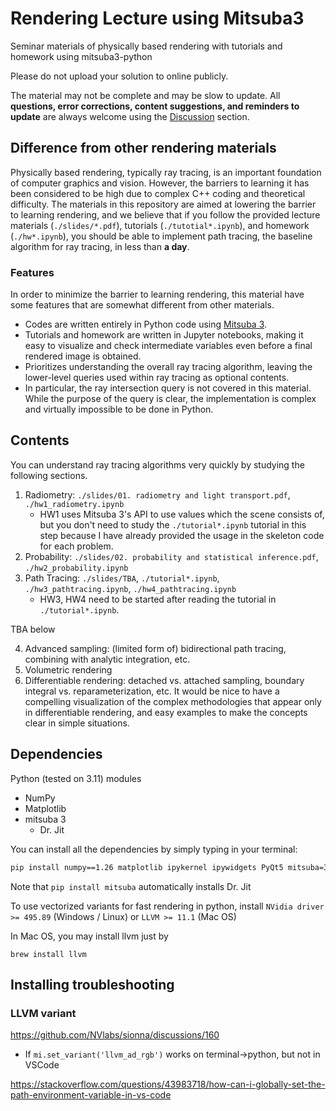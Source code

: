 # Rendering Lecture using Mitsuba3
Seminar materials of physically based rendering with tutorials and homework using mitsuba3-python

Please do not upload your solution to online publicly.



The material may not be complete and may be slow to update. All **questions, error corrections, content suggestions, and reminders to update** are always welcome using the [Discussion](https://github.com/shinyoung-yi/lecture-rendering-mitsuba/discussions) section.

## Difference from other rendering materials

Physically based rendering, typically ray tracing, is an important foundation of computer graphics and vision. However, the barriers to learning it has been considered to be high due to complex C++ coding and theoretical difficulty. The materials in this repository are aimed at lowering the barrier to learning rendering, and we believe that if you follow the provided lecture materials (`./slides/*.pdf`), tutorials (`./tutotial*.ipynb`), and homework (`./hw*.ipynb`), you should be able to implement path tracing, the baseline algorithm for ray tracing, in less than **a day**.



### Features

In order to minimize the barrier to learning rendering, this material have some features that are somewhat different from other materials.



* Codes are written entirely in Python code using [Mitsuba 3](https://www.mitsuba-renderer.org/).
* Tutorials and homework are written in Jupyter notebooks, making it easy to visualize and check intermediate variables even before a final rendered image is obtained.
* Prioritizes understanding the overall ray tracing algorithm, leaving the lower-level queries used within ray tracing as optional contents. 
* In particular, the ray intersection query is not covered in this material. While the purpose of the query is clear, the implementation is complex and virtually impossible to be done in Python.



## Contents

You can understand ray tracing algorithms very quickly by studying the following sections.

1. Radiometry: `./slides/01. radiometry and light transport.pdf`, `./hw1_radiometry.ipynb`
   * HW1 uses Mitsuba 3's API to use values which the scene consists of, but you don't need to study the `./tutorial*.ipynb` tutorial in this step because I have already provided the usage in the skeleton code for each problem.
2. Probability: `./slides/02. probability and statistical inference.pdf`, `./hw2_probability.ipynb`
3. Path Tracing: `./slides/TBA`, `./tutorial*.ipynb`, `./hw3_pathtracing.ipynb`, `./hw4_pathtracing.ipynb`
   * HW3, HW4 need to be started after reading the tutorial in `./tutorial*.ipynb`.



TBA below

4. Advanced sampling: (limited form of) bidirectional path tracing, combining with analytic integration, etc.
5. Volumetric rendering
6. Differentiable rendering: detached vs. attached sampling, boundary integral vs. reparameterization, etc. It would be nice to have a compelling visualization of the complex methodologies that appear only in differentiable rendering, and easy examples to make the concepts clear in simple situations.

## Dependencies

Python (tested on 3.11) modules

* NumPy
* Matplotlib
* mitsuba 3
  * Dr. Jit


You can install all the dependencies by simply typing in your terminal:

````cmd
pip install numpy==1.26 matplotlib ipykernel ipywidgets PyQt5 mitsuba=3.6.0
````

Note that `pip install mitsuba` automatically installs Dr. Jit



To use vectorized variants for fast rendering in python, install `NVidia driver >= 495.89` (Windows / Linux) or `LLVM >= 11.1` (Mac OS)

In Mac OS, you may install llvm just by

`brew install llvm`



## Installing troubleshooting

### LLVM variant

https://github.com/NVlabs/sionna/discussions/160



* If `mi.set_variant('llvm_ad_rgb')` works on terminal->python, but not in VSCode

https://stackoverflow.com/questions/43983718/how-can-i-globally-set-the-path-environment-variable-in-vs-code
